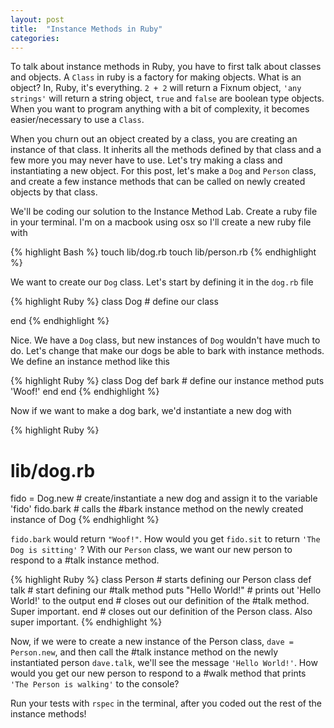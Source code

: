 ```yaml
---
layout: post
title:  "Instance Methods in Ruby"
categories:
---
```


To talk about instance methods in Ruby, you have to first talk about classes and objects. A `Class` in ruby is a factory for making objects. What is an object? In, Ruby, it's everything. `2 + 2` will return a Fixnum object, `'any strings'` will return a string object, `true` and `false` are boolean type objects. When you want to program anything with a bit of complexity, it becomes easier/necessary to use a `Class`.

When you churn out an object created by a class, you are creating an instance of that class. It inherits all the methods defined by that class and a few more you may never have to use. Let's try making a class and instantiating a new object. For this post, let's make a `Dog` and `Person` class, and create a few instance methods that can be called on newly created objects by that class.

We'll be coding our solution to the Instance Method Lab. Create a ruby file in your terminal. I'm on a macbook using osx so I'll create a new ruby file with

{% highlight Bash %}
touch lib/dog.rb
touch lib/person.rb
{% endhighlight %}

We want to create our `Dog` class. Let's start by defining it in the `dog.rb` file

{% highlight Ruby %}
class Dog  # define our class

end
{% endhighlight %}

Nice. We have a `Dog` class, but new instances of `Dog` wouldn't have much to do. Let's change that make our dogs be able to bark with instance methods. We define an instance method like this

{% highlight Ruby %}
class Dog
  def bark  # define our instance method
    puts 'Woof!'
  end
end
{% endhighlight %}

Now if we want to make a dog bark, we'd instantiate a new dog with

{% highlight Ruby %}
# lib/dog.rb

fido = Dog.new  # create/instantiate a new dog and assign it to the variable 'fido'
fido.bark  # calls the #bark instance method on the newly created instance of Dog
{% endhighlight %}

`fido.bark` would return `"Woof!"`. How would you get `fido.sit` to return `'The Dog is sitting'` ?
With our `Person` class, we want our new person to respond to a #talk instance method.

{% highlight Ruby %}
class Person  # starts defining our Person class
  def talk  # start defining our #talk method
    puts "Hello World!"  # prints out 'Hello World!' to the output
  end  # closes out our definition of the #talk method. Super important.
end  # closes out our definition of the Person class. Also super important.
{% endhighlight %}

Now, if we were to create a new instance of the Person class, `dave = Person.new`, and then call the #talk instance method on the newly instantiated person `dave.talk`, we'll see the message `'Hello World!'`. How would you get our new person to respond to a #walk method that prints `'The Person is walking'` to the console?  

Run your tests with `rspec` in the terminal, after you coded out the rest of the instance methods!

